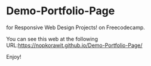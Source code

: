 # Demo-Portfolio-Page

for Responsive Web Design Projects! on Freecodecamp.

You can see this web at the following URL:https://nopkorawit.github.io/Demo-Portfolio-Page/

Enjoy!
